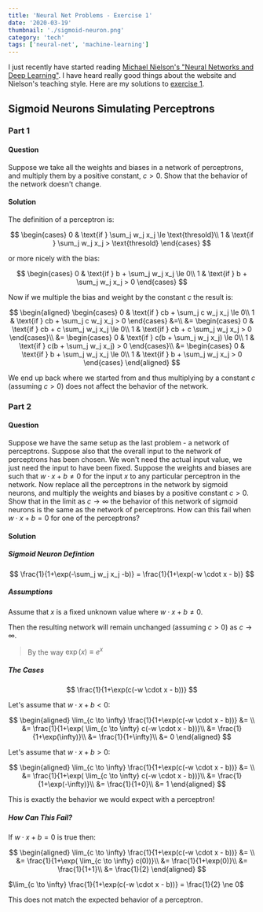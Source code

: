 ```yaml
---
title: 'Neural Net Problems - Exercise 1'
date: '2020-03-19'
thumbnail: './sigmoid-neuron.png'
category: 'tech'
tags: ['neural-net', 'machine-learning']
---
```


I just recently have started reading [Michael Nielson's "Neural Networks and Deep Learning"](http://neuralnetworksanddeeplearning.com/). I have heard really good things about the website and Nielson's teaching style. Here are my solutions to [exercise 1](http://neuralnetworksanddeeplearning.com/chap1.html#exercises_191892).

## Sigmoid Neurons Simulating Perceptrons

### Part 1

#### Question

Suppose we take all the weights and biases in a network of perceptrons, and multiply them by a positive constant, $c>0$. Show that the behavior of the network doesn't change.

#### Solution

The definition of a perceptron is:

$$
\begin{cases}
    0 & \text{if } \sum_j w_j x_j \le \text{thresold}\\
    1 & \text{if } \sum_j w_j x_j > \text{thresold}
\end{cases}
$$

or more nicely with the bias:

$$
\begin{cases}
    0 & \text{if } b + \sum_j w_j x_j \le 0\\
    1 & \text{if } b + \sum_j w_j x_j > 0
\end{cases}
$$

Now if we multiple the bias and weight by the constant $c$ the result is:

$$
\begin{aligned}
    \begin{cases}
        0 & \text{if } cb + \sum_j c w_j x_j \le 0\\
        1 & \text{if } cb + \sum_j c w_j x_j > 0
    \end{cases} &=\\
        &= \begin{cases}
                0 & \text{if } cb + c \sum_j w_j x_j \le 0\\
                1 & \text{if } cb + c \sum_j w_j x_j > 0
            \end{cases}\\
        &= \begin{cases}
                0 & \text{if } c(b + \sum_j w_j x_j) \le 0\\
                1 & \text{if } c(b + \sum_j w_j x_j) > 0
            \end{cases}\\
        &= \begin{cases}
                0 & \text{if } b + \sum_j w_j x_j \le 0\\
                1 & \text{if } b + \sum_j w_j x_j > 0
            \end{cases}
\end{aligned}
$$

We end up back where we started from and thus multiplying by a constant $c$ (assuming $c > 0$) does not affect the behavior of the network.

### Part 2

#### Question

Suppose we have the same setup as the last problem - a network of perceptrons. Suppose also that the overall input to the network of perceptrons has been chosen. We won't need the actual input value, we just need the input to have been fixed. Suppose the weights and biases are such that $w⋅x+b \ne 0$ for the input $x$ to any particular perceptron in the network. Now replace all the perceptrons in the network by sigmoid neurons, and multiply the weights and biases by a positive constant $c > 0$. Show that in the limit as $c \to \infty$ the behavior of this network of sigmoid neurons is the same as the network of perceptrons. How can this fail when $w \cdot x + b = 0$ for one of the perceptrons?

#### Solution

##### Sigmoid Neuron Defintion

$$
\frac{1}{1+\exp(-\sum_j w_j x_j -b)} = \frac{1}{1+\exp(-w \cdot x - b)}
$$

##### Assumptions

Assume that $x$ is a fixed unknown value where $w \cdot x + b \ne 0$.

Then the resulting network will remain unchanged (assuming $c > 0$) as $c \to \infty$.

> By the way $\exp(x) \equiv e^x$

##### The Cases

$$
\frac{1}{1+\exp(c(-w \cdot x - b))}
$$

Let's assume that $w \cdot x + b < 0$:

$$
\begin{aligned}
    \lim_{c \to \infty} \frac{1}{1+\exp(c(-w \cdot x - b))} &= \\
    &= \frac{1}{1+\exp( \lim_{c \to \infty} c(-w \cdot x - b))}\\
    &= \frac{1}{1+\exp(\infty)}\\
    &= \frac{1}{1+\infty}\\
    &= 0
\end{aligned}
$$

Let's assume that $w \cdot x + b > 0$:

$$
\begin{aligned}
    \lim_{c \to \infty} \frac{1}{1+\exp(c(-w \cdot x - b))} &= \\
    &= \frac{1}{1+\exp( \lim_{c \to \infty} c(-w \cdot x - b))}\\
    &= \frac{1}{1+\exp(-\infty)}\\
    &= \frac{1}{1+0}\\
    &= 1
\end{aligned}
$$

This is exactly the behavior we would expect with a perceptron!

##### How Can This Fail?

If $w \cdot x + b = 0$ is true then:

$$
\begin{aligned}
    \lim_{c \to \infty} \frac{1}{1+\exp(c(-w \cdot x - b))} &= \\
    &= \frac{1}{1+\exp( \lim_{c \to \infty} c(0))}\\
    &= \frac{1}{1+\exp(0)}\\
    &= \frac{1}{1+1}\\
    &= \frac{1}{2}
\end{aligned}
$$

$\lim_{c \to \infty} \frac{1}{1+\exp(c(-w \cdot x - b))} = \frac{1}{2} \ne 0$

This does not match the expected behavior of a perceptron.
